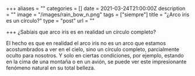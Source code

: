 +++
aliases = ""
categories = []
date = 2021-03-24T21:00:00Z
description = ""
image = "/images/rain_bow_n.png"
tags = ["siempre"]
title = "¿Arco iris es un círculo?"
type = "post"
url = ""

+++
¿Sabíais que arco iris es en realidad un círculo completo?  
  
El hecho es que en realidad el arco iris no es un arco que estamos acostumbrados a ver en el cielo, sino un círculo completo, parcialmente oculto para nosotros. Y solo en ciertas condiciones, por ejemplo, estando en la cima de una montaña o en un avión, se puede ver este impresionante fenómeno natural en su total belleza.